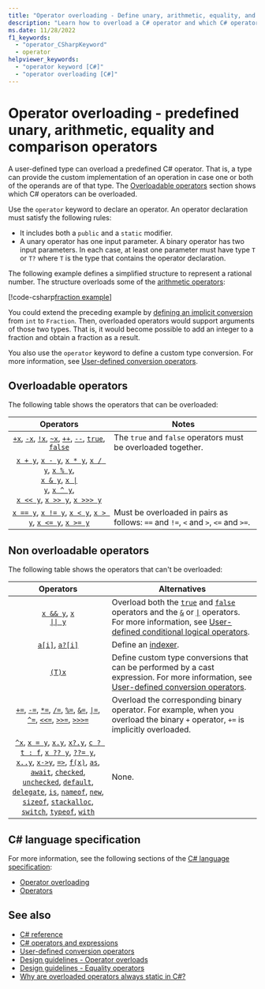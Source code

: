 ```yaml
---
title: "Operator overloading - Define unary, arithmetic, equality, and comparison operators."
description: "Learn how to overload a C# operator and which C# operators are overloadable. In general, the unary, arithmetic, equality and comparison operators are overloadable."
ms.date: 11/28/2022
f1_keywords: 
  - "operator_CSharpKeyword"
  - operator
helpviewer_keywords: 
  - "operator keyword [C#]"
  - "operator overloading [C#]"
---
```

# Operator overloading - predefined unary, arithmetic, equality and comparison operators

A user-defined type can overload a predefined C# operator. That is, a type can provide the custom implementation of an operation in case one or both of the operands are of that type. The [Overloadable operators](#overloadable-operators) section shows which C# operators can be overloaded.

Use the `operator` keyword to declare an operator. An operator declaration must satisfy the following rules:

- It includes both a `public` and a `static` modifier.
- A unary operator has one input parameter. A binary operator has two input parameters. In each case, at least one parameter must have type `T` or `T?` where `T` is the type that contains the operator declaration.

The following example defines a simplified structure to represent a rational number. The structure overloads some of the [arithmetic operators](arithmetic-operators.md):

[!code-csharp[fraction example](snippets/shared/OperatorOverloading.cs)]

You could extend the preceding example by [defining an implicit conversion](user-defined-conversion-operators.md) from `int` to `Fraction`. Then, overloaded operators would support arguments of those two types. That is, it would become possible to add an integer to a fraction and obtain a fraction as a result.

You also use the `operator` keyword to define a custom type conversion. For more information, see [User-defined conversion operators](user-defined-conversion-operators.md).

## Overloadable operators

The following table shows the operators that can be overloaded:

| Operators | Notes |
| :--------------------: | ------------- |
|[`+x`](arithmetic-operators.md#unary-plus-and-minus-operators), [`-x`](arithmetic-operators.md#unary-plus-and-minus-operators), [`!x`](boolean-logical-operators.md#logical-negation-operator-), [`~x`](bitwise-and-shift-operators.md#bitwise-complement-operator-), [`++`](arithmetic-operators.md#increment-operator-), [`--`](arithmetic-operators.md#decrement-operator---), [`true`](true-false-operators.md), [`false`](true-false-operators.md)|The `true` and `false` operators must be overloaded together.|
|[`x + y`](arithmetic-operators.md#addition-operator-), [`x - y`](arithmetic-operators.md#subtraction-operator--), [`x * y`](arithmetic-operators.md#multiplication-operator-), [`x / y`](arithmetic-operators.md#division-operator-), [`x % y`](arithmetic-operators.md#remainder-operator-), <br /> [`x & y`](boolean-logical-operators.md#logical-and-operator-), [<code>x &#124; y</code>](boolean-logical-operators.md#logical-or-operator-), [`x ^ y`](boolean-logical-operators.md#logical-exclusive-or-operator-), <br /> [`x << y`](bitwise-and-shift-operators.md#left-shift-operator-), [`x >> y`](bitwise-and-shift-operators.md#right-shift-operator-), [`x >>> y`](bitwise-and-shift-operators.md#unsigned-right-shift-operator-) | |
|[`x == y`](equality-operators.md#equality-operator-), [`x != y`](equality-operators.md#inequality-operator-), [`x < y`](comparison-operators.md#less-than-operator-), [`x > y`](comparison-operators.md#greater-than-operator-), [`x <= y`](comparison-operators.md#less-than-or-equal-operator-), [`x >= y`](comparison-operators.md#greater-than-or-equal-operator-)|Must be overloaded in pairs as follows:  `==` and `!=`, `<` and `>`, `<=` and `>=`.|

## Non overloadable operators

The following table shows the operators that can't be overloaded:

| Operators | Alternatives |
| :---------: | --------------- |
|[`x && y`](boolean-logical-operators.md#conditional-logical-and-operator-), [<code>x &#124;&#124; y</code>](boolean-logical-operators.md#conditional-logical-or-operator-)| Overload both the [`true`](true-false-operators.md) and [`false`](true-false-operators.md) operators and the [`&`](boolean-logical-operators.md#logical-and-operator-) or [<code>&#124;</code>](boolean-logical-operators.md#logical-or-operator-) operators. For more information, see [User-defined conditional logical operators](~/_csharpstandard/standard/expressions.md#12143-user-defined-conditional-logical-operators).|
|[<code>a&#91;i&#93;</code>](member-access-operators.md#indexer-operator-), [`a?[i]`](member-access-operators.md#null-conditional-operators--and-)|Define an [indexer](../../programming-guide/indexers/index.md).|
|[`(T)x`](type-testing-and-cast.md#cast-expression)|Define custom type conversions that can be performed by a cast expression. For more information, see [User-defined conversion operators](user-defined-conversion-operators.md).|
|[`+=`](arithmetic-operators.md#compound-assignment), [`-=`](arithmetic-operators.md#compound-assignment), [`*=`](arithmetic-operators.md#compound-assignment), [`/=`](arithmetic-operators.md#compound-assignment), [`%=`](arithmetic-operators.md#compound-assignment), [`&=`](boolean-logical-operators.md#compound-assignment), [<code>&#124;=</code>](boolean-logical-operators.md#compound-assignment), [`^=`](boolean-logical-operators.md#compound-assignment), [`<<=`](bitwise-and-shift-operators.md#compound-assignment), [`>>=`](bitwise-and-shift-operators.md#compound-assignment), [`>>>=`](bitwise-and-shift-operators.md#compound-assignment)|Overload the corresponding binary operator. For example, when you overload the binary `+` operator, `+=` is implicitly overloaded.|
|[`^x`](member-access-operators.md#index-from-end-operator-), [`x = y`](assignment-operator.md), [`x.y`](member-access-operators.md#member-access-expression-), [`x?.y`](member-access-operators.md#null-conditional-operators--and-), [`c ? t : f`](conditional-operator.md), [`x ?? y`](null-coalescing-operator.md), [`??= y`](null-coalescing-operator.md),<br />[`x..y`](member-access-operators.md#range-operator-), [`x->y`](pointer-related-operators.md#pointer-member-access-operator--), [`=>`](lambda-operator.md), [`f(x)`](member-access-operators.md#invocation-expression-), [`as`](type-testing-and-cast.md#as-operator), [`await`](await.md), [`checked`](../statements/checked-and-unchecked.md), [`unchecked`](../statements/checked-and-unchecked.md), [`default`](default.md), [`delegate`](delegate-operator.md), [`is`](type-testing-and-cast.md#is-operator), [`nameof`](nameof.md), [`new`](new-operator.md), <br />[`sizeof`](sizeof.md), [`stackalloc`](stackalloc.md), [`switch`](switch-expression.md), [`typeof`](type-testing-and-cast.md#typeof-operator), [`with`](with-expression.md)|None.|

## C# language specification

For more information, see the following sections of the [C# language specification](~/_csharpstandard/standard/README.md):

- [Operator overloading](~/_csharpstandard/standard/expressions.md#1243-operator-overloading)
- [Operators](~/_csharpstandard/standard/classes.md#1510-operators)

## See also

- [C# reference](../index.md)
- [C# operators and expressions](index.md)
- [User-defined conversion operators](user-defined-conversion-operators.md)
- [Design guidelines - Operator overloads](../../../standard/design-guidelines/operator-overloads.md)
- [Design guidelines - Equality operators](../../../standard/design-guidelines/equality-operators.md)
- [Why are overloaded operators always static in C#?](/archive/blogs/ericlippert/why-are-overloaded-operators-always-static-in-c)
